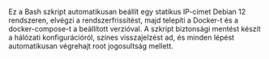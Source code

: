 Ez a Bash szkript automatikusan beállít egy statikus IP-címet Debian 12 rendszeren, elvégzi a
rendszerfrissítést, majd telepíti a Docker-t és a docker-compose-t a beállított verzióval. 
A szkript biztonsági mentést készít a hálózati konfigurációról, színes visszajelzést ad, és
minden lépést automatikusan végrehajt root jogosultság mellett.
